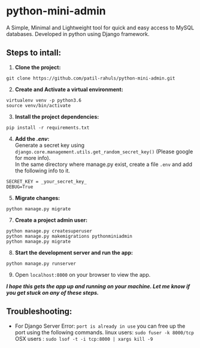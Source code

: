 # python-mini-admin
A Simple, Minimal and Lightweight tool for quick and easy access to MySQL databases. Developed in python using Django framework.

## Steps to intall:
1. **Clone the project:** 
```
git clone https://github.com/patil-rahuls/python-mini-admin.git
```

2. **Create and Activate a virtual environment:**
```
virtualenv venv -p python3.6
source venv/bin/activate
```

3. **Install the project dependencies:**
```
pip install -r requirements.txt
```

4. **Add the _.env_:**  
Generate a secret key using `django.core.management.utils.get_random_secret_key()` (Please google for more info).  
In the same directory where manage.py exist, create a file `.env` and add the following info to it.
```
SECRET_KEY = _your_secret_key_
DEBUG=True
```

5. **Migrate changes:**
```
python manage.py migrate
```

7. **Create a project admin user:**
```
python manage.py createsuperuser
python manage.py makemigrations pythonminiadmin
python manage.py migrate

```

8. **Start the development server and run the app:**
```
python manage.py runserver
```

9. Open `localhost:8000` on your browser to view the app.

**_I hope this gets the app up and running on your machine. Let me know if you get stuck on any of these steps._**

## Troubleshooting:
- For Django Server Error: `port is already in use` you can free up the port using the following commands.
linux users: `sudo fuser -k 8000/tcp`
OSX users  : `sudo lsof -t -i tcp:8000 | xargs kill -9`


